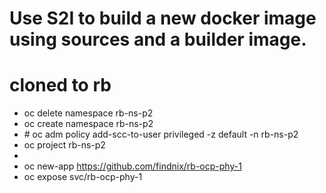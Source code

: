# Use S2I to build a new docker image using sources and a builder image.
# cloned to rb

- oc delete namespace rb-ns-p2
- oc create namespace rb-ns-p2
- \# oc adm policy add-scc-to-user privileged -z default -n rb-ns-p2
- oc project  rb-ns-p2
-
- oc new-app https://github.com/findnix/rb-ocp-phy-1
- oc expose svc/rb-ocp-phy-1
